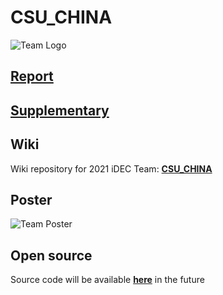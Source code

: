 # CSU_CHINA
![Team Logo](https://github.com/Peldom/Peplib_Generator/blob/main/README_Support/Teamlogo.png)

## [Report](https://arxiv.idec.io/article/000004/)

## [Supplementary](https://arxiv.idec.io/pdf/a000004.01.pdf)

## Wiki
Wiki repository for 2021 iDEC Team: **[CSU_CHINA](idec2021.github.io/csu_china/idec/home.html)**
## Poster
![Team Poster](https://github.com/Peldom/Peplib_Generator/blob/main/README_Support/Poster_CSU_CHINA_v2.png)

## Open source
Source code will be available **[here](https://github.com/Peldom/Peplib_Generator)** in the future

